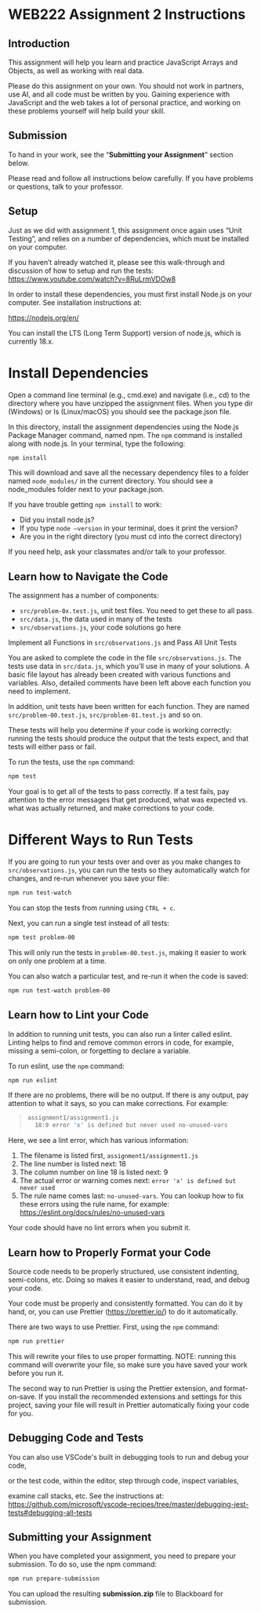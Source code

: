 # WEB222 Assignment 2 Instructions

## Introduction

This assignment will help you learn and practice JavaScript Arrays and Objects, as well as working with real data.

Please do this assignment on your own. You should not work in partners, use AI, and all code must be written by you. Gaining experience with JavaScript and the web takes a lot of personal practice, and working on these problems yourself will help build your skill.

## Submission

To hand in your work, see the “**Submitting your Assignment**” section below.

Please read and follow all instructions below carefully. If you have problems or questions, talk to your professor.

## Setup

Just as we did with assignment 1, this assignment once again uses “Unit Testing”, and relies on a number of dependencies, which must be installed on your computer.

If you haven’t already watched it, please see this walk-through and discussion of how to setup and run the tests: https://www.youtube.com/watch?v=8RuLrmVDOw8

In order to install these dependencies, you must first install Node.js on your computer. See installation instructions at:

https://nodejs.org/en/

You can install the LTS (Long Term Support) version of node.js, which is currently 18.x.

# Install Dependencies

Open a command line terminal (e.g., cmd.exe) and navigate (i.e., cd) to the directory where you have unzipped the assignment files. When you type dir (Windows) or ls (Linux/macOS) you should see the package.json file.

In this directory, install the assignment dependencies using the Node.js Package Manager command, named npm. The `npm` command is installed along with node.js. In your terminal, type the following:

```bash
npm install
```

This will download and save all the necessary dependency files to a folder named `node_modules/` in the current directory. You should see a node_modules folder next to your package.json.

If you have trouble getting `npm install` to work:

  - Did you install node.js?
  - If you type `node –version` in your terminal, does it print the version?
  - Are you in the right directory (you must cd into the correct directory)

If you need help, ask your classmates and/or talk to your professor.

## Learn how to Navigate the Code

The assignment has a number of components:

  - `src/problem-0x.test.js`, unit test files. You need to get these to all pass.
  - `src/data.js`, the data used in many of the tests
  - `src/observations.js`, your code solutions go here


Implement all Functions in `src/observations.js` and Pass All Unit Tests


You are asked to complete the code in the file `src/observations.js`. The tests use data in `src/data.js`, which you’ll use in many of your solutions. A basic file layout has already been created with various functions and variables. Also, detailed comments have been left above each function you need to implement.

In addition, unit tests have been written for each function. They are named `src/problem-00.test.js`, `src/problem-01.test.js` and so on.

These tests will help you determine if your code is working correctly: running the tests should produce the output that the tests expect, and that tests will either pass or fail.

To run the tests, use the `npm` command:

```bash
npm test
```

Your goal is to get all of the tests to pass correctly. If a test fails, pay attention to the error messages that get produced, what was expected vs. what was actually returned, and make corrections to your code.

# Different Ways to Run Tests

If you are going to run your tests over and over as you make changes to `src/observations.js`, you can run the tests so they automatically watch for changes, and re-run whenever you save your file:

```bash
npm run test-watch
```

You can stop the tests from running using `CTRL + c`.

Next, you can run a single test instead of all tests:

```bash
npm test problem-00
```

This will only run the tests in `problem-00.test.js`, making it easier to work on only one problem at a time.

You can also watch a particular test, and re-run it when the code is saved:

```bash
npm run test-watch problem-00
```

## Learn how to Lint your Code

In addition to running unit tests, you can also run a linter called eslint. Linting helps to find and remove common errors in code, for example, missing a semi-colon, or forgetting to declare a variable.

To run eslint, use the `npm` command:

```bash
npm run eslint
```

If there are no problems, there will be no output. If there is any output, pay attention to what it says, so you can make corrections. For example:

> ```bash
> assignment1/assignment1.js
>   18:9 error 'x' is defined but never used no-unused-vars
> ```

Here, we see a lint error, which has various information:

  1. The filename is listed first, `assignment1/assignment1.js`
  2. The line number is listed next: 18
  3. The column number on line 18 is listed next: 9
  4. The actual error or warning comes next: `error 'x' is defined but never used`
  5. The rule name comes last: `no-unused-vars`. You can lookup how to fix these errors using the rule name, for example: https://eslint.org/docs/rules/no-unused-vars

Your code should have no lint errors when you submit it.

## Learn how to Properly Format your Code

Source code needs to be properly structured, use consistent indenting, semi-colons, etc. Doing so makes it easier to understand, read, and debug your code.

Your code must be properly and consistently formatted. You can do it by hand, or, you can use Prettier (https://prettier.io/) to do it automatically.

There are two ways to use Prettier. First, using the `npm` command:

```bash
npm run prettier
```

This will rewrite your files to use proper formatting. NOTE: running this command will overwrite your file, so make sure you have saved your work before you run it.

The second way to run Prettier is using the Prettier extension, and format-on-save. If you install the recommended extensions and settings for this project, saving your file will result in Prettier automatically fixing your code for you.

## Debugging Code and Tests 

You can also use VSCode's built in debugging tools to run and debug your code,

or the test code, within the editor, step through code, inspect variables,

examine call stacks, etc. See the instructions at: https://github.com/microsoft/vscode-recipes/tree/master/debugging-jest-tests#debugging-all-tests 

## Submitting your Assignment

When you have completed your assignment, you need to prepare your submission. To do so, use the npm command:

```bash
npm run prepare-submission
```

You can upload the resulting **submission.zip** file to Blackboard for submission.
